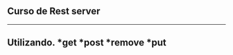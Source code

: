 ## Curso de Rest server

----------------------
Utilizando.
*get
*post
*remove
*put
----------------------